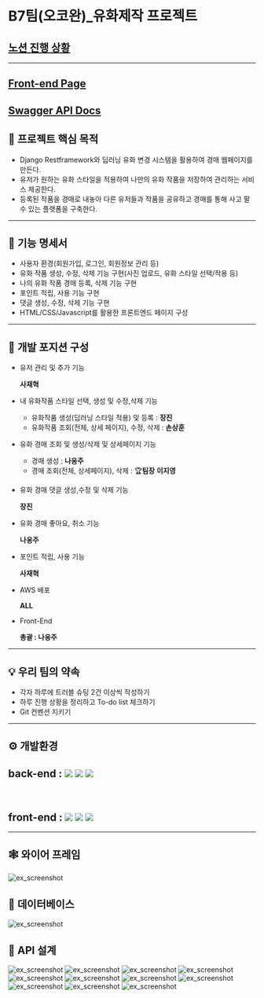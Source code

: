 # B7팀(오코완)_유화제작 프로젝트
## [노션 진행 상황](https://bolder-starburst-a73.notion.site/347c2ac124ad442fa5f2f8028a783d1a)
<hr>

## [Front-end Page](https://github.com/1TEAM12/Oil_Paint_Auction_Front)
## [Swagger API Docs](http://43.200.163.140:8000/)

## ****📌 프로젝트 핵심 목적****

- Django Restframework와 딥러닝 유화 변경 시스템을 활용하여 경매 웹페이지를 만든다.
- 유저가 원하는 유화 스타일을 적용하여 나만의 유화 작품을 저장하여 관리하는 서비스 제공한다.
- 등록된 작품을 경매로 내놓아 다른 유저들과 작품을 공유하고 경매를 통해 사고 팔 수 있는 플랫폼을 구축한다.
<hr>

## 📄 ****기능 명세서****

- 사용자 환경(회원가입, 로그인, 회원정보 관리 등)
- 유화 작품 생성, 수정, 삭제 기능 구현(사진 업로드, 유화 스타일 선택/적용 등)
- 나의 유화 작품 경매 등록, 삭제 기능 구현
- 포인트 적립, 사용 기능 구현
- 댓글 생성, 수정, 삭제 기능 구현
- HTML/CSS/Javascript를 활용한 프론트엔드 페이지 구성
<hr>

## 📘 ****개발 포지션 구성****

- 유저 관리 및 추가 기능
    
    **사재혁**
    
- 내 유화작품 스타일 선택, 생성 및 수정,삭제 기능
    - 유화작품 생성(딥러닝 스타일 적용) 및 등록 : **장진**
    - 유화작품 조회(전체, 상세 페이지), 수정, 삭제 : **손상훈**
    
- 유화 경매 조회 및 생성/삭제 및 상세페이지 기능
    - 경매 생성 : **나웅주**
    - 경매 조회(전체, 상세페이지), 삭제 : 🏆**팀장** **이지영**
    
- 유화 경매 댓글 생성,수정 및 삭제 기능
    
    **장진**
    
- 유화 경매 좋아요, 취소 기능
    
    **나웅주**
    
- 포인트 적립, 사용 기능
    
    **사재혁**
    
- AWS 배포
    
    **ALL**
    
- Front-End
    
    **총괄 : 나웅주**
    
<hr>

## 💡 ****우리 팀의 약속****

- 각자 하루에 트러블 슈팅 2건 이상씩 작성하기
- 하루 진행 상황을 정리하고 To-do list 체크하기
- Git 컨벤션 지키기  
<hr>

## ****⚙ 개발환경****  


## back-end : <img src="https://img.shields.io/badge/python-3.10.7-3776AB?style=for-the-badge&logo=python&logoColor=white"> <img src="https://img.shields.io/badge/django-092E20?style=for-the-badge&logo=django&logoColor=white"> <img src="https://img.shields.io/badge/django rest framework-092E20?style=for-the-badge&logo=django&logoColor=white">

​
## front-end : <img src="https://img.shields.io/badge/html5-E34F26?style=for-the-badge&logo=html5&logoColor=white"> <img src="https://img.shields.io/badge/css-1572B6?style=for-the-badge&logo=css3&logoColor=white"> <img src="https://img.shields.io/badge/javascript-F7DF1E?style=for-the-badge&logo=javascript&logoColor=black"> 
<hr>

## 🕸 ****와이어 프레임****
![ex_screenshot](./img/WIRE_FRAME.PNG)

## 🎯 ****데이터베이스****
![ex_screenshot](./img/ERD.PNG)

## 🎨 ****API 설계****
![ex_screenshot](./img/API1.PNG)
![ex_screenshot](./img/API2.PNG)
![ex_screenshot](./img/API12.PNG)
![ex_screenshot](./img/API4.PNG)
![ex_screenshot](./img/API5.PNG)
![ex_screenshot](./img/API6.PNG)
![ex_screenshot](./img/API7.PNG)
![ex_screenshot](./img/API8.PNG)
![ex_screenshot](./img/API9.PNG)
![ex_screenshot](./img/API10.PNG)
![ex_screenshot](./img/API11.PNG)

